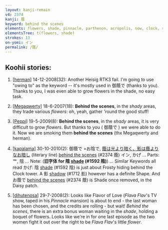 ```yaml
---
layout: kanji-remain
v4: 2374
kanji: 蔭
keyword: behind the scenes
elements: flowers, shade, pinnacle, parthenon, acropolis, now, clock, rising cloud, two, elbow, wall
elementsTree: t(flowers, shade)
strokes: 13
on-yomi: イン
permalink: /蔭/
---
```


## Koohii stories: 

1) [<a href="http://kanji.koohii.com/profile/herman">herman</a>] 14-12-2008(32): Another Heisig RTK3 fail. I&#039;m going to use &quot;owing to&quot; as the keyword -- it&#039;s mostly used in 御蔭で (thanks to you). Thanks to you, I was even able to grow flowers in the shade, no easy task.

2) [<a href="http://kanji.koohii.com/profile/Megaqwerty">Megaqwerty</a>] 18-6-2007(18): <strong>Behind the scenes</strong>, in the <em>shady</em> areas, they trade various <em>flowers</em>: oh, yeah, gather &#039;round the good stuff!

3) [<a href="http://kanji.koohii.com/profile/Peppi">Peppi</a>] 19-5-2009(8): <strong>Behind the scenes</strong>, in the <em>shady</em> areas, it is very difficult to grow <em>flowers</em>. But thanks to you ( 御蔭で ) we were able to do it. Now we are smoking them<strong> behind the scenes</strong> (thx Megaqwerty and herman).

4) [<a href="http://kanji.koohii.com/profile/kapalama">kapalama</a>] 30-10-2010(2): 御蔭で =お陰で, <a href="midori://search?text=蔭は光より暗く、影は蔭よりなお暗し">蔭は光より暗く、影は蔭よりなお暗し</a> (literary line) <a href="../v4/2374.html">behind the scenes</a> (#2374 蔭) イン, かげ ... Parts:艹, 陰 ... Note: (<strong>旧字体 for 陰 <a href="../v4/1592.html">shade</a> (#1592 陰)</strong>) ... Similar Keywords all read かげ: 陰 <a href="../v4/1592.html">shade</a> (#1592 陰) is just about Frosty hiding behind the Clock tower. A 影 <a href="../v4/1712.html">shadow</a> (#1712 影) however has a definite Shape. And お蔭で <a href="../v4/2374.html">behind the scenes</a> (#2374 蔭) is Shade once removed, in the Daisy patch.

5) [<a href="http://kanji.koohii.com/profile/dihutenosa">dihutenosa</a>] 29-7-2008(2): Looks like Flavor of Love (<em>Flava Flav</em>&#039;s TV show, taped in his <em>Pinnacle</em> mansion) is about to end - the last woman has been chosen, and the credits are rolling - but wait! <em>Behind the scenes</em>, there is an extra bonus woman waiting in the <em>shade</em>, holding a boquet of flowers. Looks like we&#039;re in for one last episode as the two women fight it out over the right to be <em>Flava Flav</em>&#039;s little <em>flower</em>.


